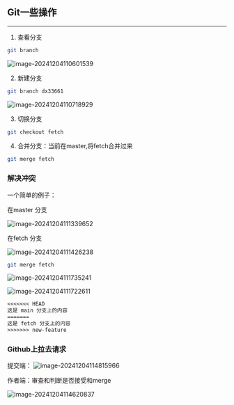 ## Git一些操作

---

1. 查看分支

```bash
git branch
```

![image-20241204110601539](https://gitee.com/bx33661/image/raw/master/path/image-20241204110601539.png)

2. 新建分支

```bash
git branch dx33661
```

![image-20241204110718929](https://gitee.com/bx33661/image/raw/master/path/image-20241204110718929.png)

3. 切换分支

```bash
git checkout fetch
```

4. 合并分支：当前在master,将fetch合并过来

```bash
git merge fetch
```



### 解决冲突

一个简单的例子：

在master 分支

![image-20241204111339652](https://gitee.com/bx33661/image/raw/master/path/image-20241204111339652.png)

在fetch 分支

![image-20241204111426238](https://gitee.com/bx33661/image/raw/master/path/image-20241204111426238.png)

```bash
git merge fetch
```

![image-20241204111735241](https://gitee.com/bx33661/image/raw/master/path/image-20241204111735241.png)

![image-20241204111722611](https://gitee.com/bx33661/image/raw/master/path/image-20241204111722611.png)

```txt
<<<<<<< HEAD
这是 main 分支上的内容
=======
这是 fetch 分支上的内容
>>>>>>> new-feature

```



### Github上拉去请求

提交端：
![image-20241204114815966](https://gitee.com/bx33661/image/raw/master/path/image-20241204114815966.png)



作者端：审查和判断是否接受和merge

![image-20241204114620837](https://gitee.com/bx33661/image/raw/master/path/image-20241204114620837.png)